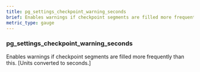 ```yaml
---
title: pg_settings_checkpoint_warning_seconds
brief: Enables warnings if checkpoint segments are filled more frequently than this. [Units converted to seconds.]
metric_type: gauge
---
```

### pg_settings_checkpoint_warning_seconds

Enables warnings if checkpoint segments are filled more frequently than this. [Units converted to seconds.]
